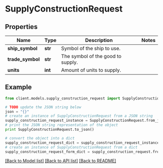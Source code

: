 # SupplyConstructionRequest

## Properties

Name | Type | Description | Notes
------------ | ------------- | ------------- | -------------
**ship_symbol** | **str** | Symbol of the ship to use. |
**trade_symbol** | **str** | The symbol of the good to supply. |
**units** | **int** | Amount of units to supply. |

## Example

```python
from client.models.supply_construction_request import SupplyConstructionRequest

# TODO update the JSON string below
json = "{}"
# create an instance of SupplyConstructionRequest from a JSON string
supply_construction_request_instance = SupplyConstructionRequest.from_json(json)
# print the JSON string representation of the object
print SupplyConstructionRequest.to_json()

# convert the object into a dict
supply_construction_request_dict = supply_construction_request_instance.to_dict()
# create an instance of SupplyConstructionRequest from a dict
supply_construction_request_form_dict = supply_construction_request.from_dict(supply_construction_request_dict)
```

[[Back to Model list]](../README.md#documentation-for-models) [[Back to API list]](../README.md#documentation-for-api-endpoints) [[Back to README]](../README.md)
